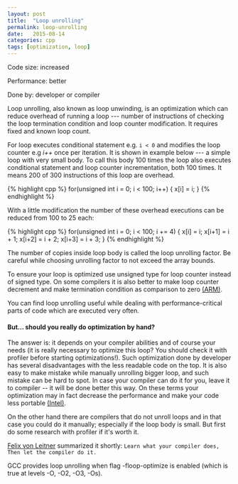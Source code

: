 ```yaml
---
layout: post
title:  "Loop unrolling"
permalink: loop-unrolling
date:   2015-08-14
categories: cpp
tags: [optimization, loop]
---
```

Code size:   increased

Performance: better

Done by:     developer or compiler


Loop unrolling, also known as loop unwinding, is an optimization which can reduce overhead of running a loop --- number of instructions of checking the loop termination condition and loop counter modification. It requires fixed and known loop count.

For loop executes conditional statement e.g. <code>i < 0</code> and modifies the loop counter e.g <em>i++</em> once per iteration. It is shown in example below --- a simple loop with very small body. To call this body 100 times the loop also executes conditional statement and loop counter incrementation, both 100 times. It means 200 of 300 instructions of this loop are overhead.

{% highlight cpp %}
for(unsigned int i = 0; i < 100; i++)
{
   x[i] = i;
}
{% endhighlight %}

With a little modification the number of these overhead executions can be reduced from 100 to 25 each:

{% highlight cpp %}
for(unsigned int i = 0; i < 100; i += 4)
{
   x[i]   = i;
   x[i+1] = i + 1;
   x[i+2] = i + 2;
   x[i+3] = i + 3;
}
{% endhighlight %}

The number of copies inside loop body is called the loop unrolling factor. Be careful while choosing unrolling factor to not exceed the array bounds.

To ensure your loop is optimized use unsigned type for loop counter instead of signed type. On some compilers it is also better to make loop counter decrement and make termination condition as comparison to zero <a href="http://infocenter.arm.com/help/index.jsp?topic=/com.arm.doc.dui0205j/CJAJACCH.html">(ARM)</a>.

You can find loop unrolling useful while dealing with performance-critical parts of code which are executed very often. 

#### But... should you really do optimization by hand?

The answer is: it depends on your compiler abilities and of course your needs (it is really necessary to optimize this loop? You should check it with profiler before starting optimizations!). Such optimization done by developer has several disadvantages with the less readable code on the top. It is also easy to make mistake while manually unrolling bigger loop, and such mistake can be hard to spot. In case your compiler can do it for you, leave it to compiler -- it will be done better this way. On these terms your optimization may in fact decrease the performance and make your code less portable <a href="https://software.intel.com/en-us/articles/avoid-manual-loop-unrolling">(Intel)</a>.

On the other hand there are compilers that do not unroll loops and in that case you could do it manually; especially if the loop body is small. But first do some research with profiler if it's worth it.

<a href="http://www.linux-kongress.org/2009/slides/compiler_survey_felix_von_leitner.pdf">Felix von Leitner</a> summarized it shortly:
`Learn what your compiler does, Then let the compiler do it.`


GCC provides loop unrolling when flag -floop-optimize is enabled (which is true at levels -O, -O2, -O3, -Os).